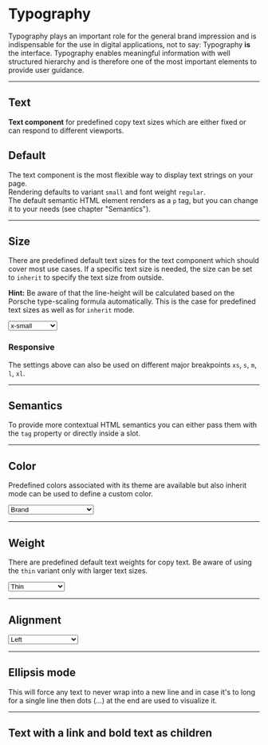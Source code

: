 # Typography
Typography plays an important role for the general brand impression and is indispensable for the use in digital applications, not to say: Typography **is** the interface. Typography enables meaningful information with well structured hierarchy and is therefore one of the most important elements to provide user guidance.

---

## Text

**Text component** for predefined copy text sizes which are either fixed or can respond to different viewports.

## Default

The text component is the most flexible way to display text strings on your page.  
Rendering defaults to variant `small` and font weight `regular`.  
The default semantic HTML element renders as a `p` tag, but you can change it to your needs (see chapter "Semantics").

<Playground :markup="basic" :config="config"></Playground>

--- 

## Size

There are predefined default text sizes for the text component which should cover most use cases. 
If a specific text size is needed, the size can be set to `inherit` to specify the text size from outside.

**Hint:** Be aware of that the line-height will be calculated based on the Porsche type-scaling formula automatically. This is the case for predefined text sizes as well as for `inherit` mode.

<Playground :markup="sizeMarkup" :config="config">
  <select v-model="size">
    <option disabled>Select a size</option>
    <option>x-small</option>
    <option>small</option>
    <option>medium</option>
    <option>large</option>
    <option>x-large</option>
    <option>inherit</option>
  </select>
</Playground>

### Responsive

The settings above can also be used on different major breakpoints `xs`, `s`, `m`, `l`, `xl`.

<Playground :markup="responsive" :config="config"></Playground>

--- 

## Semantics

To provide more contextual HTML semantics you can either pass them with the `tag` property or directly inside a slot.

<Playground :markup="semantics" :config="config"></Playground>

--- 

## Color
Predefined colors associated with its theme are available but also inherit mode can be used to define a custom color.

<Playground :markup="colorMarkup" :config="config">
  <select v-model="color">
    <option disabled>Select a color</option>
    <option value="brand">Brand</option>
    <option value="default">Default</option>
    <option value="neutral-contrast-high">Neutral Contrast High</option>
    <option value="neutral-contrast-medium">Neutral Contrast Medium</option>
    <option value="neutral-contrast-low">Neutral Contrast Low</option>
    <option value="notification-success">Notification Success</option>
    <option value="notification-warning">Notification Warning</option>
    <option value="notification-error">Notification Error</option>
    <option value="notification-neutral">Notification Neutral</option>
    <option value="inherit">Inherit</option>
  </select>
</Playground>

--- 

## Weight

There are predefined default text weights for copy text. Be aware of using the `thin` variant only with larger text sizes.

<Playground :markup="weightMarkup" :config="config">
  <select v-model="weight">
    <option disabled>Select a weight</option>
    <option value="thin">Thin</option>
    <option value="regular">Regular</option>
    <option value="semibold">Semibold</option>
    <option value="bold">Bold</option>
  </select>
</Playground>

---

## Alignment

<Playground :markup="alignment" :config="config">
  <select v-model="align">
    <option disabled>Select an alignment</option>
    <option value="left">Left</option>
    <option value="center">Center</option>
    <option value="right">Right</option>
  </select>
</Playground>

---

## Ellipsis mode
This will force any text to never wrap into a new line and in case it's to long for a single line then dots (…) at the end are used to visualize it.

<Playground :markup="ellipsis" :config="config"></Playground>

---

## Text with a link and bold text as children

<Playground :markup="textWithLink" :config="config"></Playground>

<script lang="ts">
  import Vue from 'vue';
  import Component from 'vue-class-component';
  
  const sentence = 'The quick brown fox jumps over the lazy dog';
  
  @Component
  export default class Code extends Vue {
    config = { themeable: true };
  
    size = 'medium';
    weight = 'thin';
    color = 'default';
    align = 'center';
    
    basic =
`<p-text>${sentence}</p-text>`;
    
    get sizeMarkup() {
      const style = this.size === 'inherit' ? ' style="font-size: 48px;"' : '';
      return `<p-text size="${this.size}"${style}>${sentence}</p-text>`;
    }
    
    responsive =
`<p-text size="{ base: 'small', l: 'medium' }">${sentence}</p-text>`;

    semantics =
`<p-text tag="blockquote">${sentence}</p-text>
<p-text><blockquote>${sentence}</blockquote></p-text>`;

    get colorMarkup() {
      const style = this.color === 'inherit' ? ' style="color: deeppink;"' : '';
      return `<p-text color="${this.color}"${style}>${sentence}</p-text>`;
    }
    
    get weightMarkup() {
      return `<p-text size="medium" weight="${this.weight}">${sentence}</p-text>`;
    }
    
    get alignment() {
      return `<p-text align="${this.align}">${sentence}</p-text>`;
    }

    ellipsis =
`<p-text ellipsis="true">Lorem ipsum dolor sit amet, consetetur sadipscing elitr, sed diam nonumy eirmod tempor invidunt ut labore et dolore magna aliquyam erat, sed diam voluptua. At vero eos et accusam et justo duo dolores et ea rebum.</p-text>`;

    textWithLink =
`<p-text>Lorem ipsum dolor sit amet <a>linked text</a> et, <b>bold text</b> & <strong>strong text</strong></p-text>`;
  }
</script>